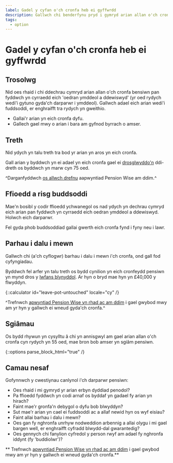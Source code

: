 ```yaml
---
label: Gadel y cyfan o'ch cronfa heb ei gyffwrdd
description: Gallwch chi benderfynu pryd i gymryd arian allan o'ch cronfa bensiwn.
tags:
  - option
---
```


# Gadel y cyfan o'ch cronfa heb ei gyffwrdd

## Trosolwg

Nid oes rhaid i chi ddechrau cymryd arian allan o'ch cronfa bensiwn pan fyddwch yn cyrraedd eich 'oedran ymddeol a ddewiswyd' (yr oed rydych wedi'i gytuno gyda'ch darparwr i ymddeol). Gallwch adael eich arian wedi'i fuddsoddi, er enghraifft tra rydych yn gweithio.

- Gallai'r arian yn eich cronfa dyfu.
- Gallech gael mwy o arian i bara am gyfnod byrrach o amser.

## Treth

Nid ydych yn talu treth tra bod yr arian yn aros yn eich cronfa.

Gall arian y byddwch yn ei adael yn eich cronfa gael ei [drosglwyddo'n](/cy/when-you-die) ddi-dreth os byddwch yn marw cyn 75 oed.

^Darganfyddwch [os allwch drefnu](/cy/pension-type-tool) aapwyntiad Pension Wise am ddim.^

## Ffioedd a risg buddsoddi

Mae'n bosibl y codir ffioedd ychwanegol os nad ydych yn dechrau cymryd eich arian pan fyddwch yn cyrraedd eich oedran ymddeol a ddewiswyd. Holwch eich darparwr.

Fel gyda phob buddsoddiad gallai gwerth eich cronfa fynd i fyny neu i lawr.

## Parhau i dalu i mewn

Gallwch chi (a'ch cyflogwr) barhau i dalu i mewn i'ch cronfa, ond gall fod cyfyngiadau.

Byddwch fel arfer yn talu treth os bydd cynilion yn eich cronfeydd pensiwn yn mynd dros y [lwfans blynyddol](https://www.gov.uk/tax-on-your-private-pension/annual-allowance). Ar hyn o bryd mae hyn yn £40,000 y flwyddyn.

{::calculator id="leave-pot-untouched" locale="cy" /}

^Trefnwch [apwyntiad Pension Wise yn rhad ac am ddim](/cy/appointments?icn=book-appointment&amp;ici=bottom-guaranteed-income) i gael gwybod mwy am yr hyn y gallwch ei wneud gyda'ch cronfa.^

## Sgiâmau

Os bydd rhywun yn cysylltu â chi yn annisgwyl am gael arian allan o'ch cronfa cyn rydych yn 55 oed, mae bron bob amser yn sgiâm pensiwn.

{::options parse_block_html="true" /}
<div class="next-steps next-steps--leave-pot-untouched">

## Camau nesaf

Gofynnwch y cwestiynau canlynol i'ch darparwr pensiwn:

- Oes rhaid i mi gymryd yr arian erbyn dyddiad penodol?
- Pa ffioedd fyddwch yn codi arnaf os byddaf yn gadael fy arian yn hirach?
- Faint mae'r gronfa'n debygol o dyfu bob blwyddyn?
- Sut mae'r arian yn cael ei fuddsoddi ac a allaf newid hyn os wyf eisiau?
- Faint allai barhau i dalu i mewn?
- Oes gan fy nghronfa unrhyw nodweddion arbennig a allai olygu i mi gael bargen well, er enghraifft cyfradd blwydd-dal gwarantedig?
- Oes gennych chi fanylion cyfredol y person rwyf am adael fy nghronfa iddynt (fy 'buddiolwr')?

** Trefnwch [apwyntiad Pension Wise yn rhad ac am ddim](/cy/appointments?icn=book-appointment&amp;ici=bottom-leave-pot-untouched) i gael gwybod mwy am yr hyn y gallwch ei wneud gyda'ch cronfa.**

</div>
